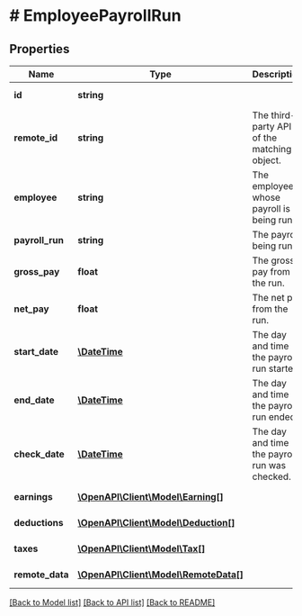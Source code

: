 # # EmployeePayrollRun

## Properties

Name | Type | Description | Notes
------------ | ------------- | ------------- | -------------
**id** | **string** |  | [optional] [readonly]
**remote_id** | **string** | The third-party API ID of the matching object. | [optional]
**employee** | **string** | The employee whose payroll is being run. | [optional]
**payroll_run** | **string** | The payroll being run. | [optional]
**gross_pay** | **float** | The gross pay from the run. | [optional]
**net_pay** | **float** | The net pay from the run. | [optional]
**start_date** | [**\DateTime**](\DateTime.md) | The day and time the payroll run started. | [optional]
**end_date** | [**\DateTime**](\DateTime.md) | The day and time the payroll run ended. | [optional]
**check_date** | [**\DateTime**](\DateTime.md) | The day and time the payroll run was checked. | [optional]
**earnings** | [**\OpenAPI\Client\Model\Earning[]**](Earning.md) |  | [optional] [readonly]
**deductions** | [**\OpenAPI\Client\Model\Deduction[]**](Deduction.md) |  | [optional] [readonly]
**taxes** | [**\OpenAPI\Client\Model\Tax[]**](Tax.md) |  | [optional] [readonly]
**remote_data** | [**\OpenAPI\Client\Model\RemoteData[]**](RemoteData.md) |  | [optional] [readonly]

[[Back to Model list]](../../README.md#models) [[Back to API list]](../../README.md#endpoints) [[Back to README]](../../README.md)
